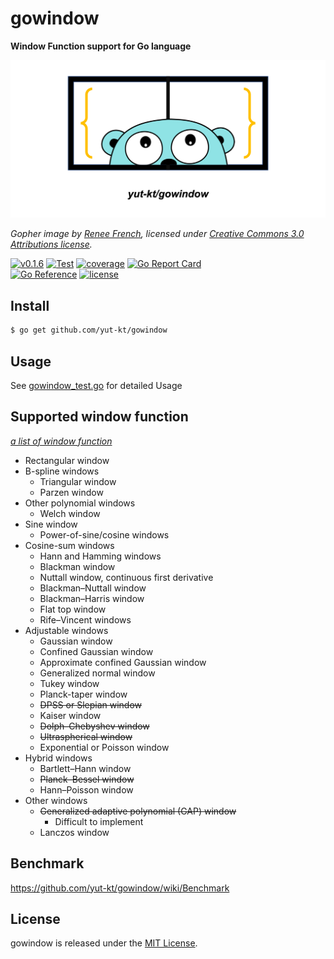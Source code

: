# gowindow

**Window Function support for Go language**

![gowindow gopher image](img/gowindow.png)

*Gopher image by [Renee French][rf], licensed under [Creative Commons 3.0 Attributions license][cc3-by].*

[![v0.1.6](https://img.shields.io/github/v/release/yut-kt/gowindow?logoColor=ff69b4&style=social)](https://github.com/yut-kt/gowindow/releases)
[![Test](https://github.com/yut-kt/gowindow/actions/workflows/default_branch_test.yaml/badge.svg)](https://github.com/yut-kt/gowindow/actions/workflows/default_branch_test.yaml)
[![coverage](https://img.shields.io/badge/coverage-96.1%25-green)]()
[![Go Report Card](https://goreportcard.com/badge/github.com/yut-kt/gowindow)](https://goreportcard.com/report/github.com/yut-kt/gowindow)  
[![Go Reference](https://pkg.go.dev/badge/github.com/yut-kt/gowindow.svg)](https://pkg.go.dev/github.com/yut-kt/gowindow)
[![license](http://img.shields.io/badge/license-MIT-red.svg?style=flat)](https://raw.githubusercontent.com/yut-kt/gowindow/main/LICENSE)


## Install
```bash
$ go get github.com/yut-kt/gowindow
```

## Usage
See [gowindow_test.go](https://github.com/yut-kt/gowindow/blob/main/gowindow_test.go) for detailed Usage

## Supported window function
*[a list of window function](https://en.wikipedia.org/wiki/Window_function#A_list_of_window_functions)*
- Rectangular window
- B-spline windows
  - Triangular window
  - Parzen window
- Other polynomial windows 
  - Welch window
- Sine window
  - Power-of-sine/cosine windows
- Cosine-sum windows
  - Hann and Hamming windows
  - Blackman window
  - Nuttall window, continuous first derivative
  - Blackman–Nuttall window
  - Blackman–Harris window
  - Flat top window
  - Rife–Vincent windows
- Adjustable windows
  - Gaussian window
  - Confined Gaussian window
  - Approximate confined Gaussian window
  - Generalized normal window
  - Tukey window
  - Planck-taper window
  - ~~DPSS or Slepian window~~
  - Kaiser window
  - ~~Dolph–Chebyshev window~~
  - ~~Ultraspherical window~~
  - Exponential or Poisson window
- Hybrid windows
  - Bartlett–Hann window
  - ~~Planck–Bessel window~~
  - Hann–Poisson window
- Other windows
  - ~~Generalized adaptive polynomial (GAP) window~~
    - Difficult to implement
  - Lanczos window

## Benchmark
https://github.com/yut-kt/gowindow/wiki/Benchmark

## License
gowindow is released under the [MIT License](https://raw.githubusercontent.com/yut-kt/gowindow/main/LICENSE).

[rf]: https://reneefrench.blogspot.com/
[cc3-by]: https://creativecommons.org/licenses/by/3.0/